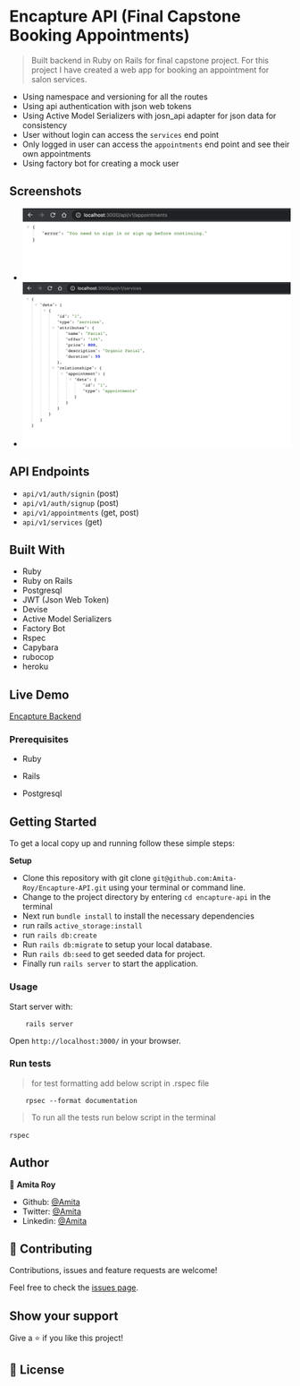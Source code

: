 # Encapture API (Final Capstone Booking Appointments)

> Built backend in Ruby on Rails for final capstone project. For this project I have created a web app for booking an appointment for salon services.

- Using namespace and versioning for all the routes
- Using api authentication with json web tokens
- Using Active Model Serializers with josn_api adapter for json data for consistency
- User without login can access the `services` end point
- Only logged in user can access the `appointments` end point and see their own appointments
- Using factory bot for creating a mock user

## Screenshots

- ![Appointments Endpoint](./screenshots/appointments-endpoint.png)
- ![Services Endpoint](./screenshots/services-endpoint.png)

## API Endpoints

- `api/v1/auth/signin` (post)
- `api/v1/auth/signup` (post)
- `api/v1/appointments` (get, post)
- `api/v1/services` (get)

## Built With

- Ruby
- Ruby on Rails
- Postgresql
- JWT (Json Web Token)
- Devise
- Active Model Serializers
- Factory Bot
- Rspec
- Capybara
- rubocop
- heroku

## Live Demo

[Encapture Backend]()

### Prerequisites

- Ruby

- Rails

- Postgresql

## Getting Started

To get a local copy up and running follow these simple steps:

**Setup**

- Clone this repository with git clone `git@github.com:Amita-Roy/Encapture-API.git` using your terminal or command line.<br>
- Change to the project directory by entering `cd encapture-api` in the terminal<br>
- Next run `bundle install` to install the necessary dependencies<br>
- run rails `active_storage:install`
- run `rails db:create`
- Run `rails db:migrate` to setup your local database.<br>
- Run `rails db:seed` to get seeded data for project.<br>
- Finally run `rails server` to start the application.<br>

### Usage

Start server with:

```
    rails server
```

Open `http://localhost:3000/` in your browser.

### Run tests

> for test formatting add below script in .rspec file

```
    rpsec --format documentation
```

> To run all the tests run below script in the terminal

`rspec`

## Author

👤 **Amita Roy**

- Github: [@Amita](https://github.com/Amita-Roy)
- Twitter: [@Amita](https://twitter.com/AmitaRoy14)
- Linkedin: [@Amita](https://www.linkedin.com/in/amita-roy-3b823b68/)

## 🤝 Contributing

Contributions, issues and feature requests are welcome!

Feel free to check the [issues page](issues/).

## Show your support

Give a ⭐️ if you like this project!

## 📝 License

